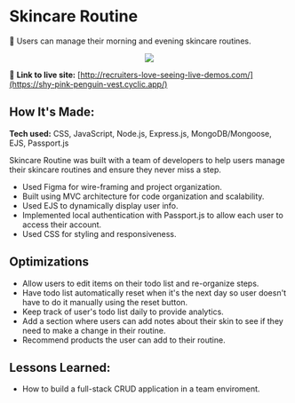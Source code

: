 # Skincare Routine
🌿 Users can manage their morning and evening skincare routines.

<p align="center">
<img src="https://github.com/kristenlynne/kristenlynne/blob/main/projects/skincareroutine.gif">
</p>

🌱 **Link to live site:** [http://recruiters-love-seeing-live-demos.com/](https://shy-pink-penguin-vest.cyclic.app/)

## How It's Made:

**Tech used:** CSS, JavaScript, Node.js, Express.js, MongoDB/Mongoose, EJS, Passport.js

Skincare Routine was built with a team of developers to help users manage their skincare routines and ensure they never miss a step. 

- Used Figma for wire-framing and project organization.
- Built using MVC architecture for code organization and scalability.
- Used EJS to dynamically display user info.
- Implemented local authentication with Passport.js to allow each user to access their account.
- Used CSS for styling and responsiveness.

## Optimizations

- Allow users to edit items on their todo list and re-organize steps.
- Have todo list automatically reset when it's the next day so user doesn't have to do it manually using the reset button.
- Keep track of user's todo list daily to provide analytics.
- Add a section where users can add notes about their skin to see if they need to make a change in their routine.
- Recommend products the user can add to their routine.

## Lessons Learned:

- How to build a full-stack CRUD application in a team enviroment.
